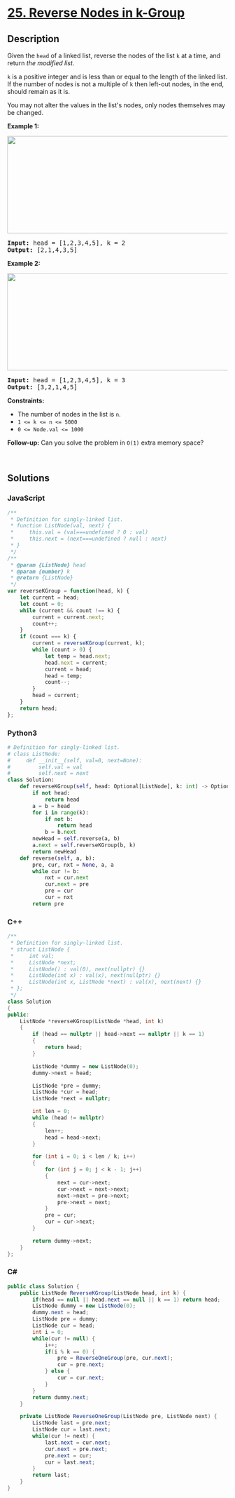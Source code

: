 # [25. Reverse Nodes in k-Group](https://leetcode.com/problems/reverse-nodes-in-k-group/)

## Description

<p>Given the <code>head</code> of a linked list, reverse the nodes of the list <code>k</code> at a time, and return <em>the modified list</em>.</p>

<p><code>k</code> is a positive integer and is less than or equal to the length of the linked list. If the number of nodes is not a multiple of <code>k</code> then left-out nodes, in the end, should remain as it is.</p>

<p>You may not alter the values in the list's nodes, only nodes themselves may be changed.</p>

<p><strong class="example">Example 1:</strong></p>
<img alt="" src="https://assets.leetcode.com/uploads/2020/10/03/reverse_ex1.jpg" style="width: 542px; height: 222px;">
<pre><strong>Input:</strong> head = [1,2,3,4,5], k = 2
<strong>Output:</strong> [2,1,4,3,5]
</pre>

<p><strong class="example">Example 2:</strong></p>
<img alt="" src="https://assets.leetcode.com/uploads/2020/10/03/reverse_ex2.jpg" style="width: 542px; height: 222px;">
<pre><strong>Input:</strong> head = [1,2,3,4,5], k = 3
<strong>Output:</strong> [3,2,1,4,5]
</pre>

<p><strong>Constraints:</strong></p>

<ul>
	<li>The number of nodes in the list is <code>n</code>.</li>
	<li><code>1 &lt;= k &lt;= n &lt;= 5000</code></li>
	<li><code>0 &lt;= Node.val &lt;= 1000</code></li>
</ul>

<p><strong>Follow-up:</strong> Can you solve the problem in <code>O(1)</code> extra memory space?</p>
<p>&nbsp;</p>

## Solutions

### **JavaScript**

```javascript
/**
 * Definition for singly-linked list.
 * function ListNode(val, next) {
 *     this.val = (val===undefined ? 0 : val)
 *     this.next = (next===undefined ? null : next)
 * }
 */
/**
 * @param {ListNode} head
 * @param {number} k
 * @return {ListNode}
 */
var reverseKGroup = function(head, k) {
    let current = head;
    let count = 0;
    while (current && count !== k) {
        current = current.next;
        count++;
    }
    if (count === k) {
        current = reverseKGroup(current, k);
        while (count > 0) {
            let temp = head.next;
            head.next = current;
            current = head;
            head = temp;
            count--;
        }
        head = current;
    }
    return head; 
};
```

### **Python3**

```python
# Definition for singly-linked list.
# class ListNode:
#     def __init__(self, val=0, next=None):
#         self.val = val
#         self.next = next
class Solution:
    def reverseKGroup(self, head: Optional[ListNode], k: int) -> Optional[ListNode]:
        if not head:
            return head
        a = b = head
        for i in range(k):
            if not b:
                return head
            b = b.next
        newHead = self.reverse(a, b)
        a.next = self.reverseKGroup(b, k)
        return newHead
    def reverse(self, a, b):
        pre, cur, nxt = None, a, a
        while cur != b:
            nxt = cur.next
            cur.next = pre
            pre = cur
            cur = nxt
        return pre
```

### **C++**

```cpp
/**
 * Definition for singly-linked list.
 * struct ListNode {
 *     int val;
 *     ListNode *next;
 *     ListNode() : val(0), next(nullptr) {}
 *     ListNode(int x) : val(x), next(nullptr) {}
 *     ListNode(int x, ListNode *next) : val(x), next(next) {}
 * };
 */
class Solution
{
public:
    ListNode *reverseKGroup(ListNode *head, int k)
    {
        if (head == nullptr || head->next == nullptr || k == 1)
        {
            return head;
        }

        ListNode *dummy = new ListNode(0);
        dummy->next = head;

        ListNode *pre = dummy;
        ListNode *cur = head;
        ListNode *next = nullptr;

        int len = 0;
        while (head != nullptr)
        {
            len++;
            head = head->next;
        }

        for (int i = 0; i < len / k; i++)
        {
            for (int j = 0; j < k - 1; j++)
            {
                next = cur->next;
                cur->next = next->next;
                next->next = pre->next;
                pre->next = next;
            }
            pre = cur;
            cur = cur->next;
        }

        return dummy->next;
    }
};
```

### **C#**

```csharp
public class Solution {
    public ListNode ReverseKGroup(ListNode head, int k) {
        if(head == null || head.next == null || k == 1) return head;
        ListNode dummy = new ListNode(0);
        dummy.next = head;
        ListNode pre = dummy;
        ListNode cur = head;
        int i = 0;
        while(cur != null) {
            i++;
            if(i % k == 0) {
                pre = ReverseOneGroup(pre, cur.next);
                cur = pre.next;
            } else {
                cur = cur.next;
            }
        }
        return dummy.next;
    }

    private ListNode ReverseOneGroup(ListNode pre, ListNode next) {
        ListNode last = pre.next;
        ListNode cur = last.next;
        while(cur != next) {
            last.next = cur.next;
            cur.next = pre.next;
            pre.next = cur;
            cur = last.next;
        }
        return last;
    }
}
```